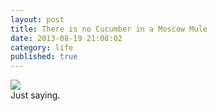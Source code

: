 ```yaml
---
layout: post
title: There is no Cucumber in a Moscow Mule
date: 2013-08-19 21:08:02
category: life
published: true
---
```



<p class="pic"><a href="http://blog.timmschoof.com/images/no_cucumber.png"><img src="http://blog.timmschoof.com/images/no_cucumber.png"></a><br>Just saying.</p>